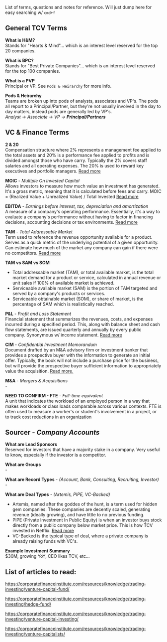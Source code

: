 List of terms, questions and notes for reference. Will just dump here for easy searching w/ `cmd+f`


## General TCV Terms  

**What is H&M?**  
Stands for "Hearts & Mind"... which is an interest level reserved for the top 20 companies.

**What is BPC?**  
Stands for "Best Private Companies"... which is an interest level reserved for the top 100 companies.

**What is a PVP**  
Principal or VP. See `Pods & Heirarchy` for more info.

**Pods & Heirarchy**  
Teams are broken up into pods of analysts, associates and VP's. The pods all report to a Principal/Partner, but
they're not usually involved in the day to day matters, instead pods are generally led by VP's.  
_Analyst -> Associate -> VP -> **Principal/Partners**_


## VC & Finance Terms  
**2 & 20**  
Compensation structure where 2% represents a management fee applied to the total assets and
20% is a performance fee applied to profits and is divided amongst those who have carry. 
Typically the 2% covers staff salaries and all operating expenses. The 20% is used to reward key
executives and portfolio managers. [Read more](https://corporatefinanceinstitute.com/resources/knowledge/trading-investing/2-and-20-hedge-fund-fees/)


**MOIC** - _Multiple On Invested Capital_  
Allows investors to measure how much value an investment has generated. It's a gross metric, meaning that
it is calculated before fees and carry.  MOIC = (Realized Value + Unrealized Value) / Total Invested
[Read more](https://www.cobaltlp.com/blog/moic-private-equity/)


**EBITDA** - _Earnings before interest, tax, depreciation and amortization_  
A measure of a company's operating performance. Essentially, it's a way to evaluate a company's 
performance without having to factor in financing decisions, accounting decisions or tax environments.
[Read more](https://investinganswers.com/dictionary/e/earnings-interest-tax-depreciation-and-amortizatio)


**TAM** - _Total Addressable Market_  
Term used to reference the revenue opportunity available for a product. Serves as a quick metric of the 
underlying potential of a given opportunity. Can estimate how much of the market any company can gain if
there were no competitors. [Read more](https://en.wikipedia.org/wiki/Total_addressable_market)


**TAM vs SAM vs SOM**  
- Total addressable market (TAM), or total available market, is the total market demand for a product or service, calculated in annual revenue or unit sales if 100% of available market is achieved.
- Serviceable available market (SAM) is the portion of TAM targeted and served by a company's products or services.
- Serviceable obtainable market (SOM), or share of market, is the percentage of SAM which is realistically reached.


**P&L** - _Profit and Loss Statement_  
Financial statement that summarizes the revenues, costs, and expenses incurred during a specified period. This, along with balance sheet and cash flow statements, are issued quarterly and annually by every public company. Synonymous w/ income statement. [Read more](https://www.investopedia.com/terms/p/plstatement.asp)

**CIM** - _Confidential Investment Memorandum_  
Document drafted by an M&A advisory firm or investment banker that provides a prospective buyer with the information to generate an initial offer. Typically, the book will not include a purchase price for the business, but will provide the prospective buyer sufficient information to appropriately value the acquisition. [Read more.](https://www.divestopedia.com/definition/898/confidential-information-memorandum-cim)


**M&A** - _Mergers & Acquisitions_  
_-_


**NEED TO CONFIRM - FTE** - _Full-time equivalent_  
A unit that indicates the workload of an employed person in a way that makes workloads or class loads comparable across various contexts. FTE is often used to measure a worker's or student's involvement in a project, or to track cost reductions in an organization

## Sourcer - _Company Accounts_  

**What are Lead Sponsors**  
Reserved for investors that have a majority stake in a company.
Very useful to know, especially if the investor is a competitor.


**What are Groups**  
_-_


**What are Record Types** - _(Account, Bank, Consulting, Recruiting, Investor)_  
_-_


**What are Deal Types** - _(Artemis, PIPE, VC-Backed)_
- Artemis, named after the goddes of the hunt, is a term used for hidden gem companies. These companies are decently scaled, generating revenue (ideally growing), and have little to no previous funding.
- PIPE (Private Investment In Public Equity) is when an investor buys stock directly from a public company below market price. This is how TCV invested in Netflix. [Read more](https://www.investopedia.com/terms/p/pipe.asp)
- VC-Backed is the typical type of deal, where a private company is already raising funds with VC's.


**Example Investment Summary**  
$30M, growing YoY, CEO likes TCV, etc…



## List of articles to read:  

https://corporatefinanceinstitute.com/resources/knowledge/trading-investing/venture-capital-fund/

https://corporatefinanceinstitute.com/resources/knowledge/trading-investing/hedge-fund/

https://corporatefinanceinstitute.com/resources/knowledge/trading-investing/venture-capital-investing/

https://corporatefinanceinstitute.com/resources/knowledge/trading-investing/venture-capitalists/